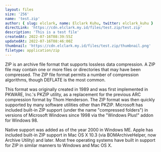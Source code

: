 ```yaml
---
layout: files
size: '256'
name: 'test.zip'
author: { slug: elclark, name: Elclark Kuhu, twitter: elclark_kuhu }
directLink: 'https://cdn.elclark.my.id/files/test.zip/test.zip'
description: 'This is a test file'
createdAt: 2022-07-16T08:39:55Z
updatedAt: 2022-07-16T08:46:00Z
thumbnail: 'https://cdn.elclark.my.id/files/test.zip/thumbnail.png'
filetype: application/zip
---
```


ZIP is an archive file format that supports lossless data compression. A ZIP file may contain one or more files or directories that may have been compressed. The ZIP file format permits a number of compression algorithms, though DEFLATE is the most common.

This format was originally created in 1989 and was first implemented in PKWARE, Inc.'s PKZIP utility, as a replacement for the previous ARC compression format by Thom Henderson. The ZIP format was then quickly supported by many software utilities other than PKZIP. Microsoft has included built-in ZIP support (under the name "compressed folders") in versions of Microsoft Windows since 1998 via the "Windows Plus!" addon for Windows 98.

Native support was added as of the year 2000 in Windows ME. Apple has included built-in ZIP support in Mac OS X 10.3 (via BOMArchiveHelper, now Archive Utility) and later. Most free operating systems have built in support for ZIP in similar manners to Windows and Mac OS X.
